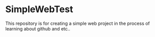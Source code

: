 # SimpleWebTest
This repository is for creating a simple web project in the process of learning about github and etc..
